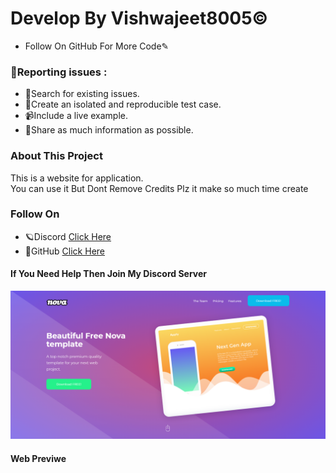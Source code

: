 # Develop By Vishwajeet8005©

- Follow On GitHub For More  Code✎

### 🐞Reporting issues :
- 🔎Search for existing issues.
- 📑Create an isolated and reproducible test case.
- 📹Include a live example.
- 📖Share as much information as possible.

### About This Project 
<p>This is a website for application.<br>You can use it But Dont Remove Credits Plz it make so much time create</p>


### Follow On 
- 🪐Discord [Click Here](https://discord.com/invite/vVxcYSpkvm)
- 🐙GitHub [Click Here](https://github.com/Vishwajeet8005)

#### If You Need Help Then Join My Discord Server

<p>
<img src="assets/images/nova img.png">
<h4>Web Previwe</h4></P>